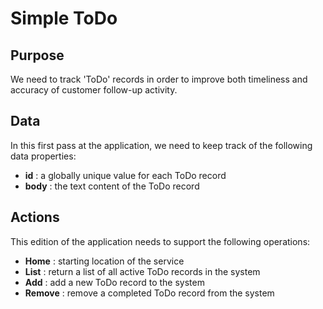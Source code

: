 # Simple ToDo

## Purpose
We need to track 'ToDo' records in order to improve both timeliness 
and accuracy of customer follow-up activity.

## Data
In this first pass at the application, we need to keep track of the 
following data properties: 

 * **id** : a globally unique value for each ToDo record
 * **body** : the text content of the ToDo record

## Actions
This edition of the application needs to support the following operations:

 * **Home** : starting location of the service
 * **List** : return a list of all active ToDo records in the system
 * **Add** : add a new ToDo record to the system
 * **Remove** : remove a completed ToDo record from the system
